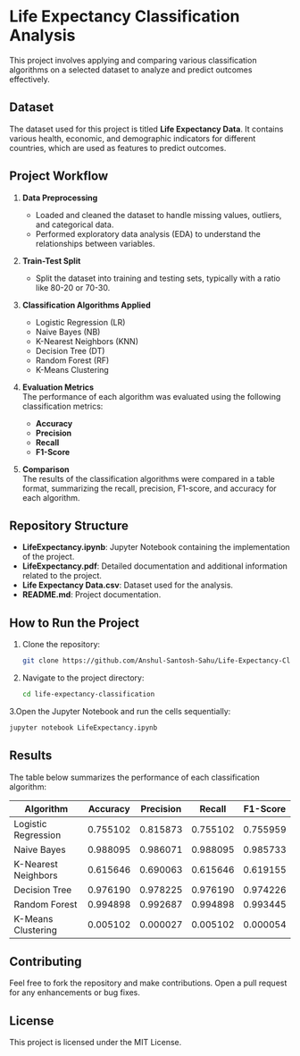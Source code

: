 # Life Expectancy Classification Analysis  

This project involves applying and comparing various classification algorithms on a selected dataset to analyze and predict outcomes effectively.  

## Dataset  
The dataset used for this project is titled **Life Expectancy Data**. It contains various health, economic, and demographic indicators for different countries, which are used as features to predict outcomes.  

## Project Workflow  
1. **Data Preprocessing**  
   - Loaded and cleaned the dataset to handle missing values, outliers, and categorical data.  
   - Performed exploratory data analysis (EDA) to understand the relationships between variables.
  
2. **Train-Test Split**
   - Split the dataset into training and testing sets, typically with a ratio like 80-20 or 70-30.

3. **Classification Algorithms Applied**  
   - Logistic Regression (LR)  
   - Naive Bayes (NB)  
   - K-Nearest Neighbors (KNN)  
   - Decision Tree (DT)  
   - Random Forest (RF)  
   - K-Means Clustering  

4. **Evaluation Metrics**  
   The performance of each algorithm was evaluated using the following classification metrics:  
   - **Accuracy**  
   - **Precision**  
   - **Recall**  
   - **F1-Score**  

5. **Comparison**  
   The results of the classification algorithms were compared in a table format, summarizing the recall, precision, F1-score, and accuracy for each algorithm.  

## Repository Structure  
- **LifeExpectancy.ipynb**: Jupyter Notebook containing the implementation of the project.
- **LifeExpectancy.pdf**: Detailed documentation and additional information related to the project. 
- **Life Expectancy Data.csv**: Dataset used for the analysis.  
- **README.md**: Project documentation.  

## How to Run the Project  
1. Clone the repository:  
   ```bash  
   git clone https://github.com/Anshul-Santosh-Sahu/Life-Expectancy-Classifier-Analysis.git
   ```  
2. Navigate to the project directory:  
   ```bash  
   cd life-expectancy-classification  
   ```  
3.Open the Jupyter Notebook and run the cells sequentially:  
   ```bash  
   jupyter notebook LifeExpectancy.ipynb  
   ```  

## Results  
The table below summarizes the performance of each classification algorithm:  

| Algorithm       | Accuracy | Precision | Recall | F1-Score |  
|-----------------|--------|-----------|----------|----------|  
| Logistic Regression |  0.755102   | 0.815873       | 0.755102      | 0.755959      |  
| Naive Bayes       | 0.988095    | 0.986071       | 0.988095      | 0.985733      |  
| K-Nearest Neighbors | 0.615646    | 0.690063       | 0.615646      | 0.619155      |  
| Decision Tree     | 0.976190    | 0.978225       | 0.976190      | 0.974226      |  
| Random Forest     | 0.994898    | 0.992687       | 0.994898      | 0.993445      |  
| K-Means Clustering | 0.005102    | 0.000027       | 0.005102      | 0.000054      |  

## Contributing  
Feel free to fork the repository and make contributions. Open a pull request for any enhancements or bug fixes.  

## License  
This project is licensed under the MIT License.  
